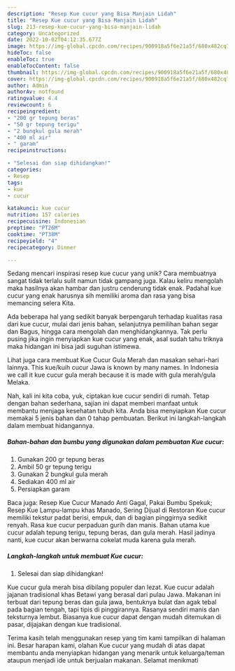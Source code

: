 ```yaml
---
description: "Resep Kue cucur yang Bisa Manjain Lidah"
title: "Resep Kue cucur yang Bisa Manjain Lidah"
slug: 213-resep-kue-cucur-yang-bisa-manjain-lidah
category: Uncategorized
date: 2022-10-02T04:12:35.677Z
image: https://img-global.cpcdn.com/recipes/900918a5f6e21a5f/680x482cq70/kue-cucur-foto-resep-utama.jpg
hideToc: false
enableToc: true
enableTocContent: false
thumbnail: https://img-global.cpcdn.com/recipes/900918a5f6e21a5f/680x482cq70/kue-cucur-foto-resep-utama.jpg
cover: https://img-global.cpcdn.com/recipes/900918a5f6e21a5f/680x482cq70/kue-cucur-foto-resep-utama.jpg
author: Admin
authorAv: notfound
ratingvalue: 4.4
reviewcount: 6
recipeingredient:
- "200 gr tepung beras"
- "50 gr tepung terigu"
- "2 bungkul gula merah"
- "400 ml air"
- " garam"
recipeinstructions:

- "Selesai dan siap dihidangkan!"
categories:
- Resep
tags:
- kue
- cucur

katakunci: kue cucur 
nutrition: 157 calories
recipecuisine: Indonesian
preptime: "PT26M"
cooktime: "PT38M"
recipeyield: "4"
recipecategory: Dinner

---
```





Sedang mencari inspirasi resep kue cucur yang unik? Cara membuatnya sangat tidak terlalu sulit namun tidak gampang juga. Kalau keliru mengolah maka hasilnya akan hambar dan justru cenderung tidak enak. Padahal kue cucur yang enak harusnya sih memiliki aroma dan rasa yang bisa memancing selera Kita.





Ada beberapa hal yang sedikit banyak berpengaruh terhadap kualitas rasa dari kue cucur, mulai dari jenis bahan, selanjutnya pemilihan bahan segar dan Bagus, hingga cara mengolah dan menghidangkannya. Tak perlu pusing jika ingin menyiapkan kue cucur yang enak,      asal sudah tahu triknya maka hidangan ini bisa jadi suguhan istimewa.














Lihat juga cara membuat Kue Cucur Gula Merah dan masakan sehari-hari lainnya. This kue/kuih cucur Jawa is known by many names. In Indonesia we call it kue cucur gula merah because it is made with gula merah/gula Melaka.






Nah, kali ini kita coba, yuk, ciptakan kue cucur sendiri di rumah. Tetap dengan bahan sederhana, sajian ini dapat memberi manfaat untuk membantu menjaga kesehatan tubuh kita. Anda bisa menyiapkan Kue cucur memakai 5 jenis bahan dan 0 tahap pembuatan. Berikut ini langkah-langkah dalam membuat hidangannya.

<!--inarticleads1-->

##### Bahan-bahan dan bumbu yang digunakan dalam pembuatan Kue cucur:

1. Gunakan 200 gr tepung beras
1. Ambil 50 gr tepung terigu
1. Gunakan 2 bungkul gula merah
1. Sediakan 400 ml air
1. Persiapkan  garam


Baca juga: Resep Kue Cucur Manado Anti Gagal, Pakai Bumbu Spekuk; Resep Kue Lampu-lampu khas Manado, Sering Dijual di Restoran Kue cucur memiliki tekstur padat berisi, empuk, dan di bagian pinggirnya sedikit renyah. Rasa kue cucur perpaduan gurih dan manis. Bahan utama kue cucur adalah tepung terigu, tepung beras, dan gula merah. Hasil jadinya nanti, kue cucur akan berwarna cokelat muda karena gula merah. 

<!--inarticleads2-->

##### Langkah-langkah untuk membuat Kue cucur:


1. Selesai dan siap dihidangkan!

Kue cucur gula merah bisa dibilang populer dan lezat. Kue cucur adalah jajanan tradisional khas Betawi yang berasal dari pulau Jawa. Makanan ini terbuat dari tepung beras dan gula jawa, bentuknya bulat dan agak tebal pada bagian tengah, tapi tipis di pinggirannya. Rasanya sendiri manis dan teksturnya lembut. Biasanya kue cucur dapat dengan mudah ditemukan di pasar, dijajakan dengan kue tradisional. 

Terima kasih telah menggunakan resep yang tim kami tampilkan di halaman ini. Besar harapan kami, olahan Kue cucur yang mudah di atas dapat membantu anda menyiapkan hidangan yang menarik untuk keluarga/teman ataupun menjadi ide untuk berjualan makanan. Selamat menikmati
